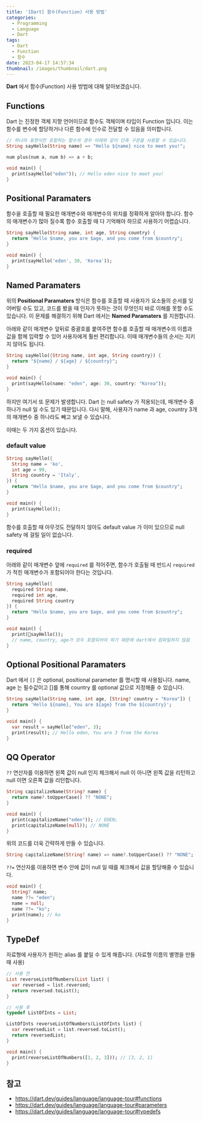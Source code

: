 ```yaml
---
title: '[Dart] 함수(Function) 사용 방법'
categories:
  - Programming
  - Language
  - Dart
tags:
  - Dart
  - Function
  - 함수
date: 2023-04-17 14:57:34
thumbnail: /images/thumbnail/dart.png
---
```


**Dart** 에서 함수(Function) 사용 방법에 대해 알아보겠습니다.

## Functions

Dart 는 진정한 객체 지향 언어이므로 함수도 객체이며 타입이 Function 입니다. 이는 함수를 변수에 할당하거나 다른 함수에 인수로 전달할 수 있음을 의미합니다.

```dart
// 하나의 표현식만 포함하는 함수의 경우 아래와 같이 단축 구문을 사용할 수 있습니다.
String sayHello(String name) => "Hello ${name} nice to meet you!";

num plus(num a, num b) => a + b;

void main() {
  print(sayHello("eden")); // Hello eden nice to meet you!
}
```

## Positional Paramaters

함수을 호출할 때 필요한 매개변수와 매개변수의 위치를 정확하게 알아야 합니다. 함수의 매개변수가 많아 질수록 함수 호출할 때 다 기억해야 하므로 사용하기 어렵습니다.

```dart
String sayHello(String name, int age, String country) {
  return "Hello $name, you are $age, and you come from $country";
}

void main() {
  print(sayHello('eden', 30, 'Korea'));
}
```

## Named Paramaters

위의 **Positional Paramaters** 방식은 함수를 호출할 때 사용자가 요소들의 순서를 잊어버릴 수도 있고, 코드를 봤을 때 인자가 뜻하는 것이 무엇인지 바로 이해를 못할 수도 있습니다.
이 문제를 해결하기 위해 Dart 에서는 **Named Paramaters** 를 지원합니다.

아래와 같이 매개변수 앞뒤로 중괄호를 붙여주면 함수를 호출할 때 매개변수의 이름과 값을 함께 입력할 수 있어 사용자에게 훨씬 편리합니다. 이때 매개변수들의 순서는 지키지 않아도 됩니다.

```dart
String sayHello({String name, int age, String country}) {
  return "${name} / ${age} / ${country}";
}

void main() {
  print(sayHello(name: "eden", age: 30, country: "Korea"));
}
```

하지만 여기서 또 문제가 발생합니다. Dart 는 null safety 가 적용되는데, 매개변수 중 하나가 null 일 수도 있기 때문입니다. 다시 말해, 사용자가 name 과 age, country 3개의 매개변수 중 하나라도 빼고 보낼 수 있습니다.

이때는 두 가지 옵션이 있습니다.

### default value

```dart
String sayHello({
  String name = 'ko',
  int age = 99,
  String country = 'Italy',
}) {
  return "Hello $name, you are $age, and you come from $country";
}

void main() {
  print(sayHello());
}
```

함수를 호출할 때 아무것도 전달하지 않아도 default value 가 이미 있으므로 null safety 에 걸릴 일이 없습니다.

### required

아래와 같이 매개변수 앞에 `required` 를 적어주면, 함수가 호출될 때 반드시 `required` 가 적힌 매개변수가 포함되어야 한다는 것입니다.

```dart
String sayHello({
  required String name,
  required int age,
  required String country
}) {
  return "Hello $name, you are $age, and you come from $country";
}

void main() {
  print(🚫sayHello());
  // name, country, age가 모두 포함되어야 하기 때문에 dart에서 컴파일하지 않음
}
```

## Optional Positional Paramaters

Dart 에서 `[]` 은 optional, positional parameter 를 명시할 때 사용됩니다.
name, age 는 필수값이고 []를 통해 country 를 optional 값으로 지정해줄 수 있습니다.

```dart
String sayHello(String name, int age, [String? country = "Korea"]) {
  return 'Hello ${name}, You are ${age} from the ${country}';
}

void main() {
  var result = sayHello("eden", 3);
  print(result); // Hello eden, You are 3 from the Korea
}
```

## QQ Operator

`??` 연산자를 이용하면 왼쪽 값이 null 인지 체크해서 null 이 아니면 왼쪽 값을 리턴하고 null 이면 오른쪽 값을 리턴합니다.

```dart
String capitalizeName(String? name) {
  return name?.toUpperCase() ?? "NONE";
}

void main() {
  print(capitalizeName("eden")); // EDEN;
  print(capitalizeName(null)); // NONE
}
```

위의 코드를 더욱 간략하게 만들 수 있습니다.

```dart
String capitalizeName(String? name) => name?.toUpperCase() ?? "NONE";
```

`??=` 연산자를 이용하면 변수 안에 값이 null 일 때를 체크해서 값을 할당해줄 수 있습니다.

```dart
void main() {
  String? name;
  name ??= "eden";
  name = null;
  name ??= "ko";
  print(name); // ko
}
```

## TypeDef

자료형에 사용자가 원하는 alias 를 붙일 수 있게 해줍니다. (자료형 이름의 별명을 만들 때 사용)

```dart
// 사용 전
List reverseListOfNumbers(List list) {
  var reversed = list.reversed;
  return reversed.toList();
}
```

```dart
// 사용 후
typedef ListOfInts = List;

ListOfInts reverseListOfNumbers(ListOfInts list) {
  var reversedList = list.reversed.toList();
  return reversedList;
}

void main() {
  print(reverseListOfNumbers([1, 2, 3])); // [3, 2, 1]
}
```

## 참고

- https://dart.dev/guides/language/language-tour#functions
- https://dart.dev/guides/language/language-tour#parameters
- https://dart.dev/guides/language/language-tour#typedefs

